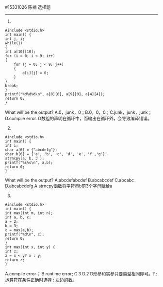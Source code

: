 #15331026   陈楠     选择题


---

1.

    #include <stdio.h>
    int main() {
    int j, i;
    while(1)
    {
    int a[10][10];
    for (i = 0; i < 9; i++)
    {
        for (j = 0; j < 9; j++)
        {
            a[i][j] = 0;
        }
    }
    break;
    }
    printf("%d%d%d\n", a[0][0], a[9][9], a[4][4]);
    return 0;
    }

What will be the output?
A.0，junk，0；B.0，0，0；C.junk，junk，junk；D.compile error.
D数组的声明在循环中，而输出在循环外，会导致编译错误。

2.

    #include <stdio.h>
    int main() {
    int i;
    char a[6] = {"abcdefg"};
    char b[6] = {'a', 'b', 'c', 'd', 'e', 'f','g'};
    strncpy(a, b, 3 );
    printf("%s%s\n", a,b);
    return 0;
    }

What will be the output?
A.abcdefabcdef  B.abcabcdef  C.abcabc  D.abcabcdefg
A strncpy函数将字符串b前3个字母赋给a

3.

    #include <stdio.h>
    int main() {
    int max(int m, int n);
    int a, b, c;
    a = 2;
    b = 3;
    c = max(a,b);
    printf("%d\n", c);
    return 0;
    }
    int max(int x, int y) {
    int z;
    z = x < y? x : y;
    return z;
    }

A.compile error； B.runtime error;  C.3  D.2
D形参和实参只要类型相同即可。? :运算符在条件正确时选择 : 左边的数。
